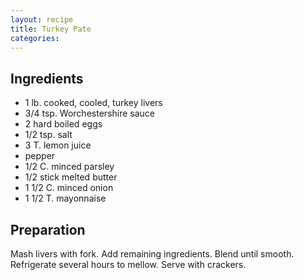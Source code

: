 ```yaml
---
layout: recipe
title: Turkey Pate
categories:
---
```


## Ingredients

- 1 lb. cooked, cooled, turkey livers
- 3/4 tsp. Worchestershire sauce
- 2 hard boiled eggs
- 1/2 tsp. salt
- 3 T. lemon juice
- pepper
- 1/2 C.  minced parsley
- 1/2 stick melted butter
- 1 1/2 C.  minced onion
- 1 1/2 T. mayonnaise

## Preparation

Mash livers with fork.  Add remaining ingredients.  Blend until smooth.  Refrigerate several hours to mellow.  Serve with crackers.